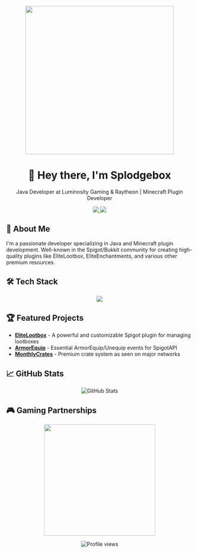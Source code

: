<p align="center">
  <img src="https://i.imgur.com/KZ0rRRL.png" width="400" />
</p>

<h1 align="center">👋 Hey there, I'm Splodgebox</h1>

<p align="center">
  Java Developer at Luminosity Gaming & Raytheon | Minecraft Plugin Developer
</p>

<p align="center">
  <a href="https://discord.com/users/Splodgebox">
    <img src="https://img.shields.io/badge/Discord-@Splodgebox-7289DA?style=for-the-badge&logo=discord&logoColor=white" />
  </a>
  <a href="https://twitter.com/splodgebox">
    <img src="https://img.shields.io/badge/Twitter-@splodgebox-1DA1F2?style=for-the-badge&logo=twitter&logoColor=white" />
  </a>
</p>

## 🚀 About Me

I'm a passionate developer specializing in Java and Minecraft plugin development. Well-known in the Spigot/Bukkit community for creating high-quality plugins like EliteLootbox, EliteEnchantments, and various other premium resources.

## 🛠️ Tech Stack

<p align="center">
  <img src="https://skillicons.dev/icons?i=java,js,python,kotlin,dart" />
</p>

## 🏆 Featured Projects

- **[EliteLootbox](https://github.com/Splodgebox/elitelootbox)** - A powerful and customizable Spigot plugin for managing lootboxes
- **[ArmorEquip](https://github.com/Splodgebox/armorequip)** - Essential ArmorEquip/Unequip events for SpigotAPI
- **[MonthlyCrates](https://github.com/Splodgebox/MonthlyCrates)** - Premium crate system as seen on major networks

## 📈 GitHub Stats

<p align="center">
  <img src="https://github-readme-stats.vercel.app/api?username=Splodgebox&show_icons=true&theme=dark" alt="GitHub Stats" />
</p>

## 🎮 Gaming Partnerships

<p align="center">
  <a href="https://gamersupps.gg/discount/Splodgebox?afmc=Splodgebox">
    <img src="https://i.imgur.com/DEBWkxv.png" width="300" />
  </a>
</p>

<p align="center">
  <img src="https://komarev.com/ghpvc/?username=Splodgebox&color=blueviolet&style=flat-square" alt="Profile views" />
</p>
